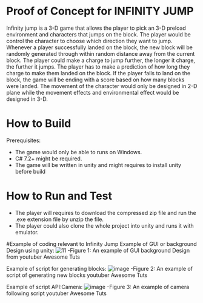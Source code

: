 # Proof of Concept for INFINITY JUMP 
Infinity jump is a 3-D game that allows the player to pick an 3-D preload environment and characters that jumps on the block. The player would be control the character to choose which direction they want to jump. Whenever a player successfully landed on the block, the new block will be randomly generated through within random distance away from the current block. The player could make a charge to jump further, the longer it charge, the further it jumps. The player has to make a prediction of how long they charge to make them landed on the block. If the player fails to land on the block, the game will be ending with a score based on how many blocks were landed.  The movement of the character would only be designed in 2-D plane while the movement effects and environmental effect would be designed in 3-D.

# How to Build
Prerequisites:
- The game would only be able to runs on Windows.
- C# 7.2+ might be required.
- The game will be written in unity and might requires to install unity before build

# How to Run and Test
- The player will requires to download the compressed zip file and run the .exe extension file by unzip the file.
- The player could also clone the whole project into unity and runs it with emulator.

#Example of coding relevant to Infinity Jump
Example of GUI or background Design using unity:
![11](https://user-images.githubusercontent.com/89798274/154823325-dcd06249-fd82-470c-80f5-c0957293dbfd.png)
-Figure 1: An example of GUI background Design from youtuber Awesome Tuts


Example of script for generating blocks:
![image](https://user-images.githubusercontent.com/89798274/154823399-d0e3d16c-c670-427b-ab6f-703d8bdfc35d.png)
-Figure 2: An example of script of generating new blocks youtuber Awesome Tuts

Example of script API:Camera:
![image](https://user-images.githubusercontent.com/89798274/154823440-2257d034-b016-486e-88ca-b408b42b332f.png)
-Figure 3: An example of camera following script youtuber Awesome Tuts





